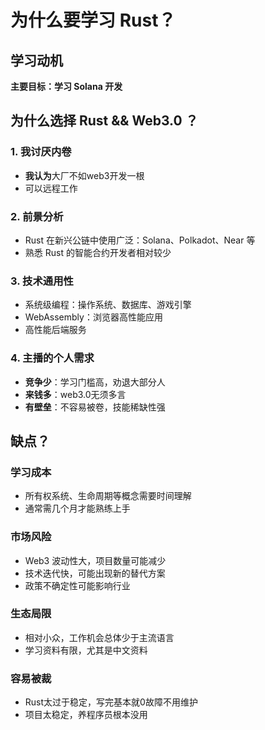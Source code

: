# 为什么要学习 Rust？

## 学习动机

**主要目标：学习 Solana 开发**

## 为什么选择 Rust && Web3.0 ？

### 1. 我讨厌内卷
- **我认为**大厂不如web3开发一根
- 可以远程工作

### 2. 前景分析
- Rust 在新兴公链中使用广泛：Solana、Polkadot、Near 等  
- 熟悉 Rust 的智能合约开发者相对较少


### 3. 技术通用性
- 系统级编程：操作系统、数据库、游戏引擎  
- WebAssembly：浏览器高性能应用  
- 高性能后端服务

### 4. 主播的个人需求
- **竞争少**：学习门槛高，劝退大部分人
- **来钱多**：web3.0无须多言
- **有壁垒**：不容易被卷，技能稀缺性强


## 缺点？

### 学习成本
- 所有权系统、生命周期等概念需要时间理解  
- 通常需几个月才能熟练上手

### 市场风险
- Web3 波动性大，项目数量可能减少  
- 技术迭代快，可能出现新的替代方案  
- 政策不确定性可能影响行业

### 生态局限
- 相对小众，工作机会总体少于主流语言  
- 学习资料有限，尤其是中文资料

### 容易被裁
- Rust太过于稳定，写完基本就0故障不用维护
- 项目太稳定，养程序员根本没用
